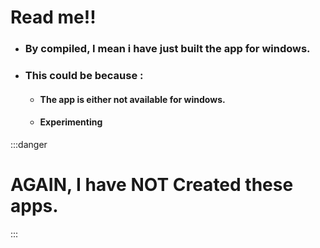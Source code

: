 # Read me!!

- ### By compiled, I mean i have just built the app for windows.

- ### This could be because :
    - #### The app is either not available for windows.
    - #### Experimenting

:::danger
# AGAIN, I have NOT Created these apps.
:::